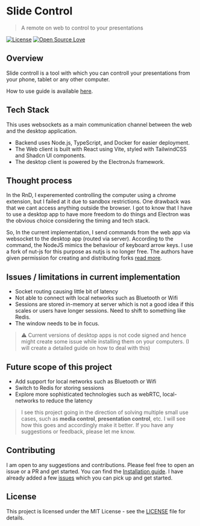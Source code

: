 # Slide Control

> A remote on web to control to your presentations

[![License](https://img.shields.io/badge/License-MIT-blue.svg)](LICENSE) [![Open Source Love](https://badges.frapsoft.com/os/v2/open-source.svg?v=103)](https://github.com/Prathamesh-Dukare)

## Overview

Slide controll is a tool with which you can controll your presentations from your phone, tablet or any other computer.

How to use guide is available [here](https://peerlist.io/prathamesh/articles/peerlist-hackathon-project-demo).

## Tech Stack

This uses websockets as a main communication channel between the web and the desktop application.

- Backend uses Node.js, TypeScript, and Docker for easier deployment.
- The Web client is built with React using Vite, styled with TailwindCSS and Shadcn UI components.
- The desktop client is powered by the ElectronJs framework.

## Thought process

In the RnD, I experemented controlling the computer using a chrome extension, but I failed at it due to sandbox restrictions. One drawback was that we cant access anything outside the browser. I got to know that I have to use a desktop app to have more freedom to do things and Electron was the obvious choice considering the timing and tech stack.

So, In the current implementation, I send commands from the web app via websocket to the desktop app (routed via server). According to the command, the NodeJS mimics the behaviour of keyboard arrow keys. I use a fork of nut-js for this purpose as nutjs is no longer free. The authors have given permission for creating and distributing forks [read more](https://nutjs.dev/blog/i-give-up).

## Issues / limitations in current implementation

- Socket routing causing little bit of latency
- Not able to connect with local networks such as Bluetooth or Wifi
- Sessions are stored in-memory at server which is not a good idea if this scales or users have longer sessions. Need to shift to something like Redis.
- The window needs to be in focus.

> ⚠️ Current versions of desktop apps is not code signed and hence might create some issue while installing them on your computers. (I will create a detailed guide on how to deal with this)

## Future scope of this project

- Add support for local networks such as Bluetooth or Wifi
- Switch to Redis for storing sessions
- Explore more sophisticated technologies such as webRTC, local-networks to reduce the latency

> I see this project going in the direction of solving multiple small use cases, such as **media control**, **presentation control**, etc. I will see how this goes and accordingly make it better. If you have any suggestions or feedback, please let me know.

## Contributing

I am open to any suggestions and contributions. Please feel free to open an issue or a PR and get started. You can find the [Installation guide](./INSTALLATION.md). I have already added a few [issues](https://github.com/prathamesh-dukare/slides-controll/issues) which you can pick up and get started.

## License

This project is licensed under the MIT License - see the [LICENSE](LICENSE) file for details.
